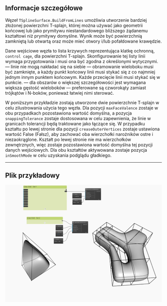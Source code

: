 <!--- Autodesk.DesignScript.Geometry.TSpline.TSplineSurface.BuildFromLines --->
<!--- UZBX3TZTQ23FP32HELAYI7UOVGU7J6ACDZ5C3DTCYCIVJOHYWCCQ --->
## Informacje szczegółowe
Węzeł `TSplineSurface.BuildFromLines` umożliwia utworzenie bardziej złożonej powierzchni T-splajn, której można używać jako geometrii końcowej lub jako prymitywu niestandardowego bliższego żądanemu kształtowi niż prymitywy domyślne. Wynik może być powierzchnią zamkniętą lub otwartą oraz może mieć otwory i/lub pofałdowane krawędzie.

Dane wejściowe węzła to lista krzywych reprezentująca klatkę ochronną, `control cage`, dla powierzchni T-splajn. Skonfigurowanie tej listy linii wymaga przygotowania i musi ona być zgodna z określonymi wytycznymi.
— linie nie mogą nakładać się na siebie
— obramowanie wieloboku musi być zamknięte, a każdy punkt końcowy linii musi stykać się z co najmniej jednym innym punktem końcowym. Każde przecięcie linii musi stykać się w punkcie.
— dla obszarów o większej szczegółowości jest wymagana większa gęstość wieloboków
— preferowane są czworokąty zamiast trójkątów i N-boków, ponieważ łatwiej nimi sterować.

W poniższym przykładzie zostają utworzone dwie powierzchnie T-splajn w celu zilustrowania użycia tego węzła. Dla pozycji `maxFaceValence` zostaje w obu przypadkach pozostawiona wartość domyślna, a pozycja `snappingTolerance` zostaje dostosowana w celu zapewnienia, że linie w granicach tolerancji będą traktowane jako łączące się. W przypadku kształtu po lewej stronie dla pozycji `creaseOuterVertices` zostaje ustawiona wartość False (Fałsz), aby zachować oba wierzchołki narożników ostre i niezaokrąglone. Kształt po lewej stronie nie ma wierzchołków zewnętrznych, więc zostaje pozostawiona wartość domyślna tej pozycji danych wejściowych. Dla obu kształtów aktywowana zostaje pozycja `inSmoothMode` w celu uzyskania podglądu gładkiego.

___
## Plik przykładowy

![Example](./UZBX3TZTQ23FP32HELAYI7UOVGU7J6ACDZ5C3DTCYCIVJOHYWCCQ_img.jpg)
